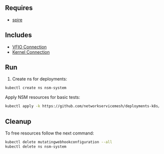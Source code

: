 ## Requires

- [spire](../spire)

## Includes

- [VFIO Connection](../use-cases/Vfio2Noop)
- [Kernel Connection](../use-cases/SriovKernel2Noop)

## Run

1. Create ns for deployments:
```bash
kubectl create ns nsm-system
```

Apply NSM resources for basic tests:
```bash
kubectl apply -k https://github.com/networkservicemesh/deployments-k8s/examples/sriov?ref=f7754b366f792a4b3f71e001ac5ee46b724324fe
```

## Cleanup

To free resources follow the next command:
```bash
kubectl delete mutatingwebhookconfiguration --all
kubectl delete ns nsm-system
```
